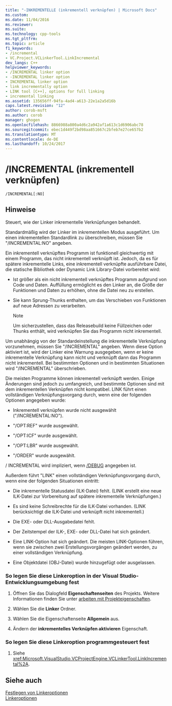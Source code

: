 ```yaml
---
title: "-INKREMENTELLE (inkrementell verknüpfen) | Microsoft Docs"
ms.custom: 
ms.date: 11/04/2016
ms.reviewer: 
ms.suite: 
ms.technology: cpp-tools
ms.tgt_pltfrm: 
ms.topic: article
f1_keywords:
- /incremental
- VC.Project.VCLinkerTool.LinkIncremental
dev_langs: C++
helpviewer_keywords:
- /INCREMENTAL linker option
- -INCREMENTAL linker option
- INCREMENTAL linker option
- link incrementally option
- LINK tool [C++], options for full linking
- incremental linking
ms.assetid: 135656ff-94fa-4ad4-a613-22e1a2a5d16b
caps.latest.revision: "12"
author: corob-msft
ms.author: corob
manager: ghogen
ms.openlocfilehash: 8866988a800a4d6c2a942af1a613c1d6906abc78
ms.sourcegitcommit: ebec1d449f2bd98aa851667c2bfeb7e27ce657b2
ms.translationtype: MT
ms.contentlocale: de-DE
ms.lasthandoff: 10/24/2017
---
```

# <a name="incremental-link-incrementally"></a>/INCREMENTAL (inkrementell verknüpfen)
```  
/INCREMENTAL[:NO]  
```  
  
## <a name="remarks"></a>Hinweise  
 Steuert, wie der Linker inkrementelle Verknüpfungen behandelt.  
  
 Standardmäßig wird der Linker im inkrementellen Modus ausgeführt. Um einen inkrementellen Standardlink zu überschreiben, müssen Sie "/INCREMENTAL:NO" angeben.  
  
 Ein inkrementell verknüpftes Programm ist funktionell gleichwertig mit einem Programm, das nicht inkrementell verknüpft ist. Jedoch, da es für spätere inkrementelle Links, eine inkrementell verknüpfte ausführbare Datei, die statische Bibliothek oder Dynamic Link Library-Datei vorbereitet wird:  
  
-   Ist größer als ein nicht inkrementell verknüpftes Programm aufgrund von Code und Daten. Auffüllung ermöglicht es den Linker an, die Größe der Funktionen und Daten zu erhöhen, ohne die Datei neu zu erstellen.  
  
-   Sie kann Sprung-Thunks enthalten, um das Verschieben von Funktionen auf neue Adressen zu verarbeiten.  
  
    > [!NOTE]
    >  Um sicherzustellen, dass das Releasebuild keine Füllzeichen oder Thunks enthält, wird verknüpfen Sie das Programm nicht inkrementell.  
  
 Um unabhängig von der Standardeinstellung die inkrementelle Verknüpfung vorzunehmen, müssen Sie "/INCREMENTAL" angeben. Wenn diese Option aktiviert ist, wird der Linker eine Warnung ausgegeben, wenn er keine inkrementelle Verknüpfung kann nicht und verknüpft dann das Programm nicht inkrementell. Bei bestimmten Optionen und in bestimmten Situationen wird "/INCREMENTAL" überschrieben.  
  
 Die meisten Programme können inkrementell verknüpft werden. Einige Änderungen sind jedoch zu umfangreich, und bestimmte Optionen sind mit dem inkrementellen Verknüpfen nicht kompatibel. LINK führt einen vollständigen Verknüpfungsvorgang durch, wenn eine der folgenden Optionen angegeben wurde:  
  
-   Inkrementell verknüpfen wurde nicht ausgewählt ("/INCREMENTAL:NO").  
  
-   "/OPT:REF" wurde ausgewählt.  
  
-   "/OPT:ICF" wurde ausgewählt.  
  
-   "/OPT:LBR" wurde ausgewählt.  
  
-   "/ORDER" wurde ausgewählt.  
  
 / INCREMENTAL wird impliziert, wenn [/DEBUG](../../build/reference/debug-generate-debug-info.md) angegeben ist.  
  
 Außerdem führt "LINK" einen vollständigen Verknüpfungsvorgang durch, wenn eine der folgenden Situationen eintritt:  
  
-   Die inkrementelle Statusdatei (ILK-Datei) fehlt. (LINK erstellt eine neue ILK-Datei zur Vorbereitung auf spätere inkrementelle Verknüpfungen.)  
  
-   Es sind keine Schreibrechte für die ILK-Datei vorhanden. (LINK berücksichtigt die ILK-Datei und verknüpft nicht inkrementell.)  
  
-   Die EXE- oder DLL-Ausgabedatei fehlt.  
  
-   Der Zeitstempel der ILK-, EXE- oder DLL-Datei hat sich geändert.  
  
-   Eine LINK-Option hat sich geändert. Die meisten LINK-Optionen führen, wenn sie zwischen zwei Erstellungsvorgängen geändert werden, zu einer vollständigen Verknüpfung.  
  
-   Eine Objektdatei (OBJ-Datei) wurde hinzugefügt oder ausgelassen.  
  
### <a name="to-set-this-linker-option-in-the-visual-studio-development-environment"></a>So legen Sie diese Linkeroption in der Visual Studio-Entwicklungsumgebung fest  
  
1.  Öffnen Sie das Dialogfeld **Eigenschaftenseiten** des Projekts. Weitere Informationen finden Sie unter [arbeiten mit Projekteigenschaften](../../ide/working-with-project-properties.md).  
  
2.  Wählen Sie die **Linker** Ordner.  
  
3.  Wählen Sie die Eigenschaftenseite **Allgemein** aus.  
  
4.  Ändern der **inkrementelles Verknüpfen aktivieren** Eigenschaft.  
  
### <a name="to-set-this-linker-option-programmatically"></a>So legen Sie diese Linkeroption programmgesteuert fest  
  
1.  Siehe <xref:Microsoft.VisualStudio.VCProjectEngine.VCLinkerTool.LinkIncremental%2A>.  
  
## <a name="see-also"></a>Siehe auch  
 [Festlegen von Linkeroptionen](../../build/reference/setting-linker-options.md)   
 [Linkeroptionen](../../build/reference/linker-options.md)